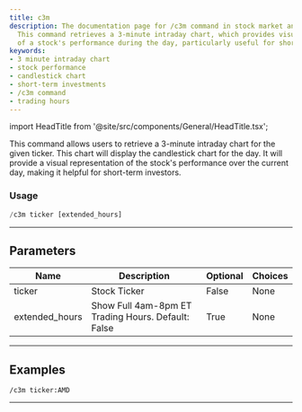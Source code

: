 ```yaml
---
title: c3m
description: The documentation page for /c3m command in stock market analysis tool.
  This command retrieves a 3-minute intraday chart, which provides visual representation
  of a stock's performance during the day, particularly useful for short-term investors.
keywords:
- 3 minute intraday chart
- stock performance
- candlestick chart
- short-term investments
- /c3m command
- trading hours
---
```


import HeadTitle from '@site/src/components/General/HeadTitle.tsx';

<HeadTitle title="c3m - Charts - Discord - Reference | OpenBB Bot Docs" />

This command allows users to retrieve a 3-minute intraday chart for the given ticker. This chart will display the candlestick chart for the day. It will provide a visual representation of the stock's performance over the current day, making it helpful for short-term investors.

### Usage

```python wordwrap
/c3m ticker [extended_hours]
```

---

## Parameters

| Name | Description | Optional | Choices |
| ---- | ----------- | -------- | ------- |
| ticker | Stock Ticker | False | None |
| extended_hours | Show Full 4am-8pm ET Trading Hours. Default: False | True | None |


---

## Examples

```
/c3m ticker:AMD
```

---

